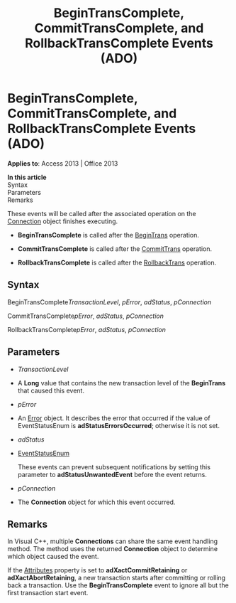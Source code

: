 ﻿---
title: BeginTransComplete, CommitTransComplete, and RollbackTransComplete Events (ADO)
TOCTitle: BeginTransComplete, CommitTransComplete, and RollbackTransComplete Events (ADO)
ms:assetid: 9d0ae38e-530a-7a89-a344-f3ab401c2e35
ms:mtpsurl: https://msdn.microsoft.com/library/JJ249713(v=office.15)
ms:contentKeyID: 48546615
ms.date: 09/18/2015
mtps_version: v=office.15
---

# BeginTransComplete, CommitTransComplete, and RollbackTransComplete Events (ADO)


**Applies to**: Access 2013 | Office 2013

**In this article**  
Syntax  
Parameters  
Remarks  

These events will be called after the associated operation on the [Connection](connection-object-ado.md) object finishes executing.

  - **BeginTransComplete** is called after the [BeginTrans](begintrans-committrans-and-rollbacktrans-methods-ado.md) operation.

  - **CommitTransComplete** is called after the [CommitTrans](begintrans-committrans-and-rollbacktrans-methods-ado.md) operation.

  - **RollbackTransComplete** is called after the [RollbackTrans](begintrans-committrans-and-rollbacktrans-methods-ado.md) operation.

## Syntax

BeginTransComplete*TransactionLevel*, *pError*, *adStatus*, *pConnection*

CommitTransComplete*pError*, *adStatus*, *pConnection*

RollbackTransComplete*pError*, *adStatus*, *pConnection*

## Parameters

  - *TransactionLevel*

  - A **Long** value that contains the new transaction level of the **BeginTrans** that caused this event.

  - *pError*

  - An [Error](error-object-ado.md) object. It describes the error that occurred if the value of EventStatusEnum is **adStatusErrorsOccurred**; otherwise it is not set.

  - *adStatus*

  - [EventStatusEnum](eventstatusenum.md)
    
    These events can prevent subsequent notifications by setting this parameter to **adStatusUnwantedEvent** before the event returns.

  - *pConnection*

  - The **Connection** object for which this event occurred.

## Remarks

In Visual C++, multiple **Connections** can share the same event handling method. The method uses the returned **Connection** object to determine which object caused the event.

If the [Attributes](attributes-property-ado.md) property is set to **adXactCommitRetaining** or **adXactAbortRetaining**, a new transaction starts after committing or rolling back a transaction. Use the **BeginTransComplete** event to ignore all but the first transaction start event.


